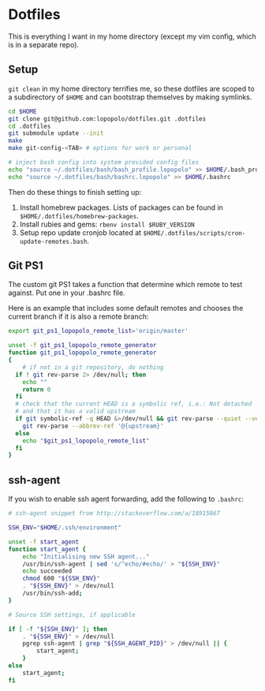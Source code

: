 Dotfiles
========

This is everything I want in my home directory (except my vim config, which
is in a separate repo).

Setup
-----
`git clean` in my home directory terrifies me, so these dotfiles are scoped to a
subdirectory of `$HOME` and can bootstrap themselves by making symlinks.

```bash
cd $HOME
git clone git@github.com:lopopolo/dotfiles.git .dotfiles
cd .dotfiles
git submodule update --init
make
make git-config-<TAB> # options for work or personal

# inject bash config into system provided config files
echo "source ~/.dotfiles/bash/bash_profile.lopopolo" >> $HOME/.bash_profile
echo "source ~/.dotfiles/bash/bashrc.lopopolo" >> $HOME/.bashrc
```

Then do these things to finish setting up:

1. Install homebrew packages. Lists of packages can be found in `$HOME/.dotfiles/homebrew-packages`.
2. Install rubies and gems: `rbenv install $RUBY_VERSION`
3. Setup repo update cronjob located at `$HOME/.dotfiles/scripts/cron-update-remotes.bash`.

Git PS1
-------
The custom git PS1 takes a function that determine which remote to test against.
Put one in your .bashrc file.

Here is an example that includes some default remotes and chooses the current
branch if it is also a remote branch:

```bash
export git_ps1_lopopolo_remote_list='origin/master'

unset -f git_ps1_lopopolo_remote_generator
function git_ps1_lopopolo_remote_generator
{
	# if not in a git repository, do nothing
  if ! git rev-parse 2> /dev/null; then
    echo ""
    return 0
  fi
  # check that the current HEAD is a symbolic ref, i.e.: Not detached
  # and that it has a valid upstream
  if git symbolic-ref -q HEAD &>/dev/null && git rev-parse --quiet --verify '@{upstream}' &>/dev/null; then
    git rev-parse --abbrev-ref '@{upstream}'
  else
    echo "$git_ps1_lopopolo_remote_list"
  fi
}
```

ssh-agent
---------
If you wish to enable ssh agent forwarding, add the following to `.bashrc`:

```bash
# ssh-agent snippet from http://stackoverflow.com/a/18915067

SSH_ENV="$HOME/.ssh/environment"

unset -f start_agent
function start_agent {
    echo "Initialising new SSH agent..."
    /usr/bin/ssh-agent | sed 's/^echo/#echo/' > "${SSH_ENV}"
    echo succeeded
    chmod 600 "${SSH_ENV}"
    . "${SSH_ENV}" > /dev/null
    /usr/bin/ssh-add;
}

# Source SSH settings, if applicable

if [ -f "${SSH_ENV}" ]; then
    . "${SSH_ENV}" > /dev/null
    pgrep ssh-agent | grep "${SSH_AGENT_PID}" > /dev/null || {
        start_agent;
    }
else
    start_agent;
fi
```
